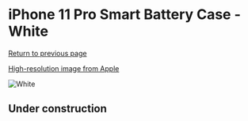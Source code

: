 # iPhone 11 Pro Smart Battery Case - White

[Return to previous page](/iphone_11)

[High-resolution image from Apple](https://store.storeimages.cdn-apple.com/8756/as-images.apple.com/is/MWVM2?wid=4500&hei=4500&fmt=png)

<div style="width: 512px"><img src="/almost_uncompressed/MWVM2.webp" alt="White"></div>

## Under construction
